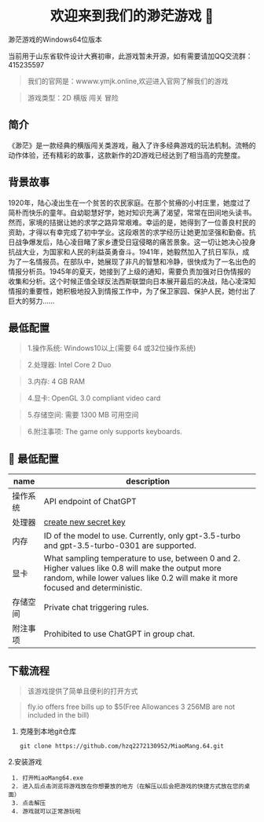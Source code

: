 <h1 align="center">欢迎来到我们的渺茫游戏 👋</h1>
渺茫游戏的Windows64位版本

当前用于山东省软件设计大赛初审，此游戏暂未开源，如有需要请加QQ交流群：415235597

> 我们的官网是：wwww.ymjk.online,欢迎进入官网了解我们的游戏

> 游戏类型：2D 横版 闯关 冒险


## 简介
《渺茫》是一款经典的横版闯关类游戏，融入了许多经典游戏的玩法机制。流畅的动作体验，还有精彩的故事，这款新作的2D游戏已经达到了相当高的完整度。

## 背景故事
1920年，陆心凌出生在一个贫苦的农民家庭。在那个贫瘠的小村庄里，她度过了简朴而快乐的童年。自幼聪慧好学，她对知识充满了渴望，常常在田间地头读书。然而，家境的拮据让她的求学之路异常艰难。幸运的是，她得到了一位善良村民的资助，才得以有幸完成了初中学业。这段艰苦的求学经历让她更加坚强和勤奋。抗日战争爆发后，陆心凌目睹了家乡遭受日寇侵略的痛苦景象。这一切让她决心投身抗战大业，为国家和人民的利益英勇奋斗。1941年，她毅然加入了抗日军队，成为了一名情报员。在部队中，她展现了非凡的智慧和冷静，很快成为了一名出色的情报分析员。1945年的夏天，她接到了上级的通知，需要负责加强对日伪情报的收集和分析。这个时候正值全球反法西斯联盟向日本展开最后的决战，陆心凌深知情报的重要性，她积极地投入到情报工作中，为了保卫家园、保护人民，她付出了巨大的努力......

## 最低配置

>1.操作系统:
Windows10以上(需要 64 或32位操作系统)

>2.处理器:
Intel Core 2 Duo

>3.内存:
4 GB RAM

>4.显卡:
OpenGL 3.0 compliant video card

>5.存储空间:
需要 1300 MB 可用空间

>6.附注事项:
The game only supports keyboards.

## 📝 最低配置

| name                         | description                                                                                                                                                                          |
|------------------------------|--------------------------------------------------------------------------------------------------------------------------------------------------------------------------------------|
| 操作系统                      | API endpoint of ChatGPT                                                                                                                                                              |
| 处理器                        | [create new secret key](https://platform.openai.com/account/api-keys)                                                                                                                |
| 内存                          | ID of the model to use. Currently, only gpt-3.5-turbo and gpt-3.5-turbo-0301 are supported.                                                                                          |
| 显卡                           | What sampling temperature to use, between 0 and 2. Higher values like 0.8 will make the output more random, while lower values like 0.2 will make it more focused and deterministic. |
| 存储空间             | Private chat triggering rules.                                                                                                                                                       |
| 附注事项        | Prohibited to use ChatGPT in group chat.                                                                                                                                             |

## 下载流程
> 该游戏提供了简单且便利的打开方式

> fly.io offers free bills up to $5(Free Allowances 3 256MB are not included in the bill)
1. 克隆到本地git仓库
   ```shell
   git clone https://github.com/hzq2272130952/MiaoMang.64.git
   ```
  2.安装游戏
   ```shell
    1. 打开MiaoMang64.exe
    2. 进入后点击浏览将游戏放在你想要放的地方（在解压以后会把游戏的快捷方式放在您的桌面）
    3. 点击解压
    4. 游戏就可以正常游玩啦
   ```

